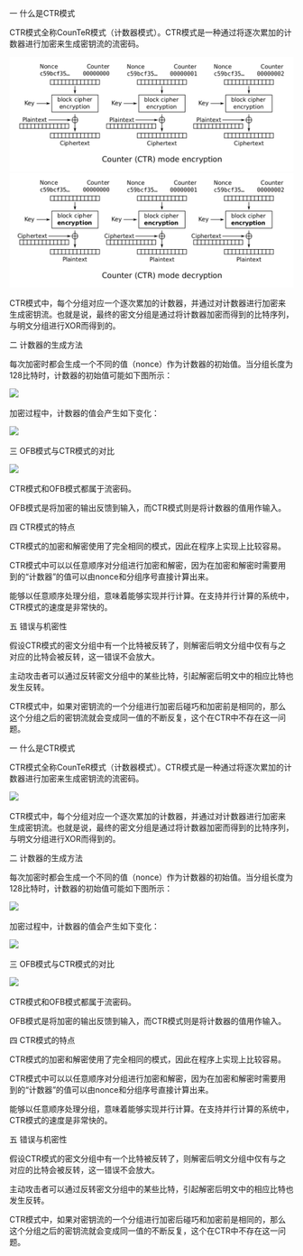 一 什么是CTR模式

CTR模式全称CounTeR模式（计数器模式）。CTR模式是一种通过将逐次累加的计数器进行加密来生成密钥流的流密码。

![](wiki_ctr_encryption_origin.png)
![](wiki_ctr_decryption_origin.png)

CTR模式中，每个分组对应一个逐次累加的计数器，并通过对计数器进行加密来生成密钥流。也就是说，最终的密文分组是通过将计数器加密而得到的比特序列，与明文分组进行XOR而得到的。

二 计数器的生成方法

每次加密时都会生成一个不同的值（nonce）作为计数器的初始值。当分组长度为128比特时，计数器的初始值可能如下图所示：

![](https://img-blog.csdn.net/20180905192456927?watermark/2/text/aHR0cHM6Ly9ibG9nLmNzZG4ubmV0L2NoZW5ncWl1bWluZw==/font/5a6L5L2T/fontsize/400/fill/I0JBQkFCMA==/dissolve/70)

加密过程中，计数器的值会产生如下变化：

![](https://img-blog.csdn.net/20180905192511977?watermark/2/text/aHR0cHM6Ly9ibG9nLmNzZG4ubmV0L2NoZW5ncWl1bWluZw==/font/5a6L5L2T/fontsize/400/fill/I0JBQkFCMA==/dissolve/70)

三 OFB模式与CTR模式的对比

![](https://img-blog.csdn.net/20180905192526326?watermark/2/text/aHR0cHM6Ly9ibG9nLmNzZG4ubmV0L2NoZW5ncWl1bWluZw==/font/5a6L5L2T/fontsize/400/fill/I0JBQkFCMA==/dissolve/70)

CTR模式和OFB模式都属于流密码。

OFB模式是将加密的输出反馈到输入，而CTR模式则是将计数器的值用作输入。

四 CTR模式的特点

CTR模式的加密和解密使用了完全相同的模式，因此在程序上实现上比较容易。

CTR模式中可以以任意顺序对分组进行加密和解密，因为在加密和解密时需要用到的“计数器”的值可以由nonce和分组序号直接计算出来。

能够以任意顺序处理分组，意味着能够实现并行计算。在支持并行计算的系统中，CTR模式的速度是非常快的。

五 错误与机密性

假设CTR模式的密文分组中有一个比特被反转了，则解密后明文分组中仅有与之对应的比特会被反转，这一错误不会放大。

主动攻击者可以通过反转密文分组中的某些比特，引起解密后明文中的相应比特也发生反转。

CTR模式中，如果对密钥流的一个分组进行加密后碰巧和加密前是相同的，那么这个分组之后的密钥流就会变成同一值的不断反复，这个在CTR中不存在这一问题。

一 什么是CTR模式

CTR模式全称CounTeR模式（计数器模式）。CTR模式是一种通过将逐次累加的计数器进行加密来生成密钥流的流密码。

![](https://img-blog.csdn.net/20180905192420867?watermark/2/text/aHR0cHM6Ly9ibG9nLmNzZG4ubmV0L2NoZW5ncWl1bWluZw==/font/5a6L5L2T/fontsize/400/fill/I0JBQkFCMA==/dissolve/70)

CTR模式中，每个分组对应一个逐次累加的计数器，并通过对计数器进行加密来生成密钥流。也就是说，最终的密文分组是通过将计数器加密而得到的比特序列，与明文分组进行XOR而得到的。

二 计数器的生成方法

每次加密时都会生成一个不同的值（nonce）作为计数器的初始值。当分组长度为128比特时，计数器的初始值可能如下图所示：

![](https://img-blog.csdn.net/20180905192456927?watermark/2/text/aHR0cHM6Ly9ibG9nLmNzZG4ubmV0L2NoZW5ncWl1bWluZw==/font/5a6L5L2T/fontsize/400/fill/I0JBQkFCMA==/dissolve/70)

加密过程中，计数器的值会产生如下变化：

![](https://img-blog.csdn.net/20180905192511977?watermark/2/text/aHR0cHM6Ly9ibG9nLmNzZG4ubmV0L2NoZW5ncWl1bWluZw==/font/5a6L5L2T/fontsize/400/fill/I0JBQkFCMA==/dissolve/70)

三 OFB模式与CTR模式的对比

![](https://img-blog.csdn.net/20180905192526326?watermark/2/text/aHR0cHM6Ly9ibG9nLmNzZG4ubmV0L2NoZW5ncWl1bWluZw==/font/5a6L5L2T/fontsize/400/fill/I0JBQkFCMA==/dissolve/70)

CTR模式和OFB模式都属于流密码。

OFB模式是将加密的输出反馈到输入，而CTR模式则是将计数器的值用作输入。

四 CTR模式的特点

CTR模式的加密和解密使用了完全相同的模式，因此在程序上实现上比较容易。

CTR模式中可以以任意顺序对分组进行加密和解密，因为在加密和解密时需要用到的“计数器”的值可以由nonce和分组序号直接计算出来。

能够以任意顺序处理分组，意味着能够实现并行计算。在支持并行计算的系统中，CTR模式的速度是非常快的。

五 错误与机密性

假设CTR模式的密文分组中有一个比特被反转了，则解密后明文分组中仅有与之对应的比特会被反转，这一错误不会放大。

主动攻击者可以通过反转密文分组中的某些比特，引起解密后明文中的相应比特也发生反转。

CTR模式中，如果对密钥流的一个分组进行加密后碰巧和加密前是相同的，那么这个分组之后的密钥流就会变成同一值的不断反复，这个在CTR中不存在这一问题。